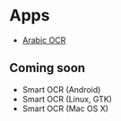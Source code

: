 # Apps
- [Arabic OCR](https://github.com/abanoub-hanna/Apps/blob/master/app-release.apk)

## Coming soon
- Smart OCR (Android)
- Smart OCR (Linux, GTK)
- Smart OCR (Mac OS X)
